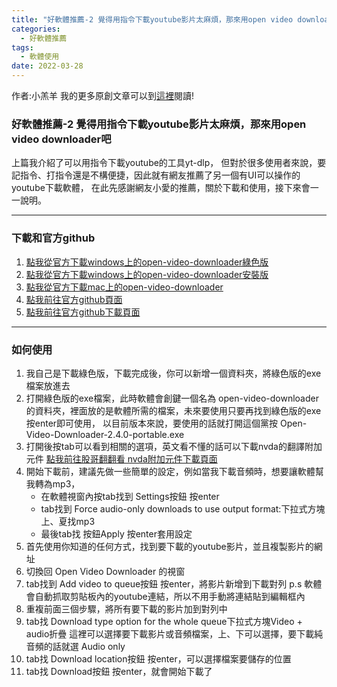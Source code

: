 ```yaml
---
title: "好軟體推薦-2 覺得用指令下載youtube影片太麻煩，那來用open video downloader吧"
categories:
  - 好軟體推薦
tags: 
  - 軟體使用
date: 2022-03-28
---
```


作者:小羔羊
我的更多原創文章可以到[這裡](https://lamb.tw/)閱讀!

### 好軟體推薦-2 覺得用指令下載youtube影片太麻煩，那來用open video downloader吧

上篇我介紹了可以用指令下載youtube的工具yt-dlp，
但對於很多使用者來說，要記指令、打指令還是不構便捷，因此就有網友推薦了另一個有UI可以操作的youtube下載軟體，
在此先感謝網友小愛的推薦，關於下載和使用，接下來會一一說明。

---


### 下載和官方github


1. [點我從官方下載windows上的open-video-downloader綠色版](https://github.com/jely2002/youtube-dl-gui/releases/download/v2.4.0/Open-Video-Downloader-2.4.0-portable.exe)
1. [點我從官方下載windows上的open-video-downloader安裝版](https://github.com/jely2002/youtube-dl-gui/releases/download/v2.4.0/Open-Video-Downloader-Setup-2.4.0.exe)
1. [點我從官方下載mac上的open-video-downloader](https://github.com/jely2002/youtube-dl-gui/releases/download/v2.4.0/Open-Video-Downloader-2.4.0.dmg)
1. [點我前往官方github頁面](https://github.com/jely2002/youtube-dl-gui)
1. [點我前往官方github下載頁面](https://github.com/jely2002/youtube-dl-gui/releases/tag/v2.4.0)


---


### 如何使用


1. 我自己是下載綠色版，下載完成後，你可以新增一個資料夾，將綠色版的exe檔案放進去
1. 打開綠色版的exe檔案，此時軟體會創鍵一個名為
open-video-downloader
的資料夾，裡面放的是軟體所需的檔案，未來要使用只要再找到綠色版的exe按enter即可使用，
以目前版本來說，要使用的話就打開這個黨按
Open-Video-Downloader-2.4.0-portable.exe
1. 打開後按tab可以看到相關的選項，英文看不懂的話可以下載nvda的翻譯附加元件
[點我前往股哥翻翻看 nvda附加元件下載頁面](http://download.gaga.tw/download_file_content.php?sn=775&btn=content&k=nvda&search=&search_btn=)
1. 開始下載前，建議先做一些簡單的設定，例如當我下載音頻時，想要讓軟體幫我轉為mp3，
   * 在軟體視窗內按tab找到
Settings按鈕
按enter
   * tab找到
Force audio-only downloads to use output format:下拉式方塊
上、夏找mp3
   * 最後tab找
按鈕Apply
按enter套用設定
1. 首先使用你知道的任何方式，找到要下載的youtube影片，並且複製影片的網址
1. 切換回
Open Video Downloader
的視窗
1. tab找到
Add video to queue按鈕
按enter，將影片新增到下載對列
p.s 軟體會自動抓取剪貼板內的youtube連結，所以不用手動將連結貼到編輯框內
1. 重複前面三個步驟，將所有要下載的影片加到對列中
1. tab找
Download type option for the whole queue下拉式方塊Video + audio折疊
這裡可以選擇要下載影片或音頻檔案，上、下可以選擇，要下載純音頻的話就選
Audio only
1. tab找
Download location按鈕
按enter，可以選擇檔案要儲存的位置
1. tab找
Download按鈕
按enter，就會開始下載了